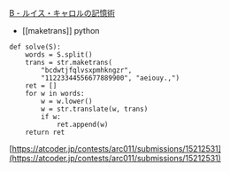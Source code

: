 
[B - ルイス・キャロルの記憶術](https://atcoder.jp/contests/arc011/tasks/arc011_2)
- [[maketrans]]
python

```
def solve(S):
    words = S.split()
    trans = str.maketrans(
        "bcdwtjfqlvsxpmhkngzr",
        "11223344556677889900", "aeiouy.,")
    ret = []
    for w in words:
        w = w.lower()
        w = str.translate(w, trans)
        if w:
            ret.append(w)
    return ret
```

[https://atcoder.jp/contests/arc011/submissions/15212531](https://atcoder.jp/contests/arc011/submissions/15212531)
